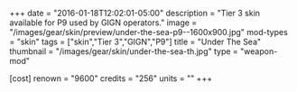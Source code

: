 +++
date = "2016-01-18T12:02:01-05:00"
description = "Tier 3 skin available for P9 used by GIGN operators."
image = "/images/gear/skin/preview/under-the-sea-p9--1600x900.jpg"
mod-types = "skin"
tags = ["skin","Tier 3","GIGN","P9"]
title = "Under The Sea"
thumbnail = "/images/gear/skin/under-the-sea-th.jpg"
type = "weapon-mod"

[cost]
  renown = "9600"
  credits = "256"
  units = ""
+++

